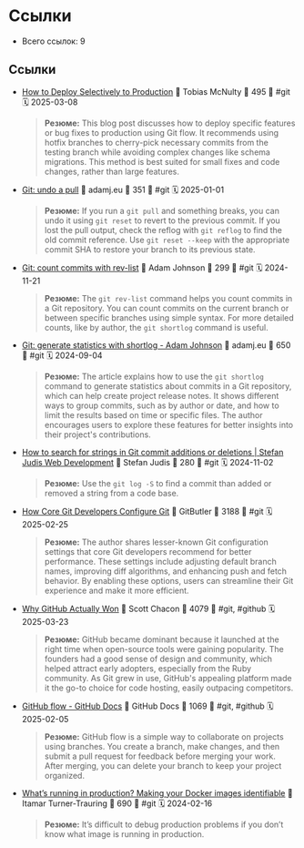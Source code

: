 # Ссылки

- Всего ссылок: 9

## Ссылки

- [How to Deploy Selectively to Production](https://www.caktusgroup.com/blog/2025/03/04/how-deploy-selectively-production/?utm_campaign=Django%2BNewsletter&utm_medium=email&utm_source=Django_Newsletter_275) 👤 Tobias McNulty 💬 495 🔖 #git 🗓️ 2025-03-08
    > **Резюме:** This blog post discusses how to deploy specific features or bug fixes to production using Git flow. It recommends using hotfix branches to cherry-pick necessary commits from the testing branch while avoiding complex changes like schema migrations. This method is best suited for small fixes and code changes, rather than large features.
- [Git: undo a pull](https://adamj.eu/tech/2024/12/31/git-undo-pull-reflog/) 👤 adamj.eu 💬 351 🔖 #git 🗓️ 2025-01-01
    > **Резюме:** If you run a `git pull` and something breaks, you can undo it using `git reset` to revert to the previous commit. If you lost the pull output, check the reflog with `git reflog` to find the old commit reference. Use `git reset --keep` with the appropriate commit SHA to restore your branch to its previous state.
- [Git: count commits with rev-list](https://adamj.eu/tech/2024/11/20/git-count-commits-rev-list/) 👤 Adam Johnson 💬 299 🔖 #git 🗓️ 2024-11-21
    > **Резюме:** The `git rev-list` command helps you count commits in a Git repository. You can count commits on the current branch or between specific branches using simple syntax. For more detailed counts, like by author, the `git shortlog` command is useful.
- [Git: generate statistics with shortlog - Adam Johnson](https://adamj.eu/tech/2024/09/03/git-quick-stats-shortlog/) 👤 adamj.eu 💬 650 🔖 #git 🗓️ 2024-09-04
    > **Резюме:** The article explains how to use the `git shortlog` command to generate statistics about commits in a Git repository, which can help create project release notes. It shows different ways to group commits, such as by author or date, and how to limit the results based on time or specific files. The author encourages users to explore these features for better insights into their project's contributions.
- [How to search for strings in Git commit additions or deletions | Stefan Judis Web Development](https://www.stefanjudis.com/today-i-learned/how-to-search-for-strings-in-git-commit-additions-or-deletions/) 👤 Stefan Judis 💬 280 🔖 #git 🗓️ 2024-11-02
    > **Резюме:** Use the `git log -S` to find a commit than added or removed a string from a code base.
- [How Core Git Developers Configure Git](https://blog.gitbutler.com/how-git-core-devs-configure-git/) 👤 GitButler 💬 3188 🔖 #git 🗓️ 2025-02-25
    > **Резюме:** The author shares lesser-known Git configuration settings that core Git developers recommend for better performance. These settings include adjusting default branch names, improving diff algorithms, and enhancing push and fetch behavior. By enabling these options, users can streamline their Git experience and make it more efficient.
- [Why GitHub Actually Won](https://blog.gitbutler.com/why-github-actually-won/) 👤 Scott Chacon 💬 4079 🔖 #git, #github 🗓️ 2025-03-23
    > **Резюме:** GitHub became dominant because it launched at the right time when open-source tools were gaining popularity. The founders had a good sense of design and community, which helped attract early adopters, especially from the Ruby community. As Git grew in use, GitHub's appealing platform made it the go-to choice for code hosting, easily outpacing competitors.
- [GitHub flow - GitHub Docs](https://docs.github.com/en/get-started/using-github/github-flow) 👤 GitHub Docs 💬 1069 🔖 #git, #github 🗓️ 2025-02-05
    > **Резюме:** GitHub flow is a simple way to collaborate on projects using branches. You create a branch, make changes, and then submit a pull request for feedback before merging your work. After merging, you can delete your branch to keep your project organized.
- [What’s running in production? Making your Docker images identifiable](https://pythonspeed.com/articles/identifying-images/) 👤 Itamar Turner-Trauring 💬 690 🔖 #git 🗓️ 2024-02-16
    > **Резюме:** It’s difficult to debug production problems if you don’t know what image is running in production.
